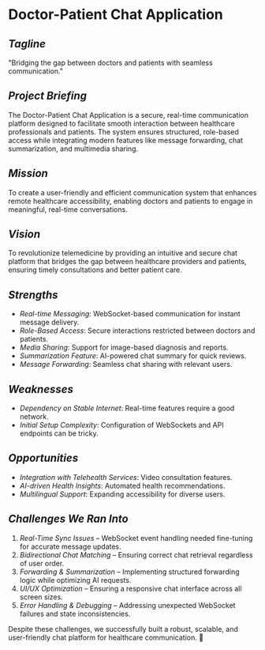 # Doctor-Patient Chat Application  

## *Tagline*  
"Bridging the gap between doctors and patients with seamless communication."  

## *Project Briefing*  
The Doctor-Patient Chat Application is a secure, real-time communication platform designed to facilitate smooth interaction between healthcare professionals and patients. The system ensures structured, role-based access while integrating modern features like message forwarding, chat summarization, and multimedia sharing.  

## *Mission*  
To create a user-friendly and efficient communication system that enhances remote healthcare accessibility, enabling doctors and patients to engage in meaningful, real-time conversations.  

## *Vision*  
To revolutionize telemedicine by providing an intuitive and secure chat platform that bridges the gap between healthcare providers and patients, ensuring timely consultations and better patient care.  

## *Strengths*  
- *Real-time Messaging*: WebSocket-based communication for instant message delivery.  
- *Role-Based Access*: Secure interactions restricted between doctors and patients.  
- *Media Sharing*: Support for image-based diagnosis and reports.  
- *Summarization Feature*: AI-powered chat summary for quick reviews.  
- *Message Forwarding*: Seamless chat sharing with relevant users.  

## *Weaknesses*  
- *Dependency on Stable Internet*: Real-time features require a good network.  
- *Initial Setup Complexity*: Configuration of WebSockets and API endpoints can be tricky.  

## *Opportunities*  
- *Integration with Telehealth Services*: Video consultation features.  
- *AI-driven Health Insights*: Automated health recommendations.  
- *Multilingual Support*: Expanding accessibility for diverse users.  

## *Challenges We Ran Into*  
1. *Real-Time Sync Issues* – WebSocket event handling needed fine-tuning for accurate message updates.  
2. *Bidirectional Chat Matching* – Ensuring correct chat retrieval regardless of user order.  
3. *Forwarding & Summarization* – Implementing structured forwarding logic while optimizing AI requests.  
4. *UI/UX Optimization* – Ensuring a responsive chat interface across all screen sizes.  
5. *Error Handling & Debugging* – Addressing unexpected WebSocket failures and state inconsistencies.  

Despite these challenges, we successfully built a robust, scalable, and user-friendly chat platform for healthcare communication. 🚀  

